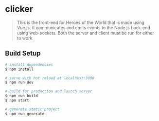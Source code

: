 # clicker

> This is the front-end for Heroes of the World that is made using Vue.js. It communicates and emits events to the Node.js back-end using web-sockets. Both the server and client must be run for either to work.

## Build Setup

``` bash
# install dependencies
$ npm install

# serve with hot reload at localhost:3000
$ npm run dev

# build for production and launch server
$ npm run build
$ npm start

# generate static project
$ npm run generate
```

